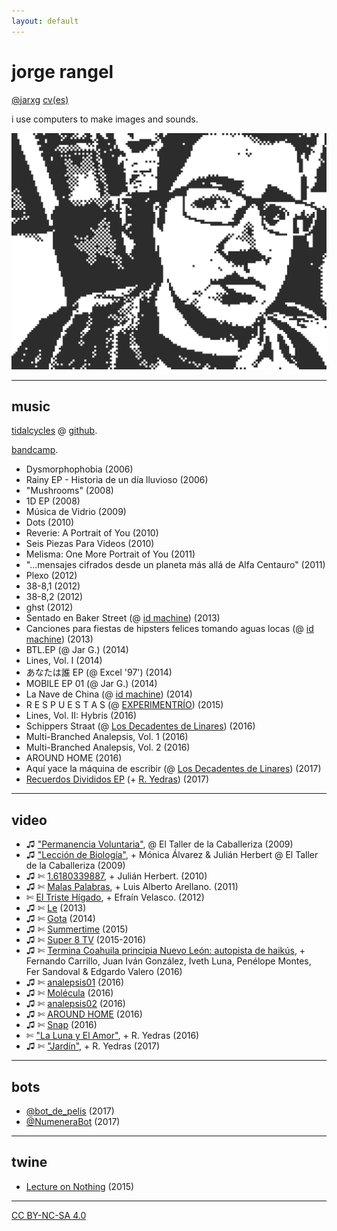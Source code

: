 ```yaml
---
layout: default
---
```


<!--

 ____ ____ ____ ____ ____ ____ ____ ____ ____ ____ ____
||j |||r |||a |||n |||g |||e |||l |||. |||n |||e |||t ||
||__|||__|||__|||__|||__|||__|||__|||__|||__|||__|||__||
|/__\|/__\|/__\|/__\|/__\|/__\|/__\|/__\|/__\|/__\|/__\|

––––––––––––––––––––––––––––––––––––––––––––––––––––––––––––––––––––––––––––––––

CC BY-NA-SA 4.0

––––––––––––––––––––––––––––––––––––––––––––––––––––––––––––––––––––––––––––––––

'In the plagiaristic environment of the Net, where anyone can clone any web site, the artist's URL is the only guarantor that one is viewing the "original", most up-to-date and uncompromised version of the work.'  
––Greene, R. (2004). Internet art. New York, NY: Thames & Hudson.

-->

# jorge rangel

[@jarxg](https://www.twitter.com/jarxg) [cv(es)](cv)

i use computers to make images and sounds.

![me](assets/index-67ca8.png)

---

## music

[tidalcycles](https://tidalcycles.org) @ [github](https://github.com/jarxg/my_tidalcycles_stuff).

[bandcamp](http://jarxg.bandcamp.com).

- Dysmorphophobia (2006)  
- Rainy EP - Historia de un día lluvioso (2006)  
- "Mushrooms" (2008)  
- 1D EP (2008)  
- Música de Vidrio (2009)  
- Dots (2010)  
- Reverie: A Portrait of You (2010)  
- Seis Piezas Para Videos (2010)  
- Melisma: One More Portrait of You (2011)  
- "...mensajes cifrados desde un planeta más allá de Alfa Centauro" (2011)  
- Plexo (2012)  
- 38-8,1 (2012)  
- 38-8,2 (2012)  
- ghst (2012)  
- Sentado en Baker Street (@ [id machine](https://idmachine.bandcamp.com)) (2013)  
- Canciones para fiestas de hipsters felices tomando aguas locas (@ [id machine](https://idmachine.bandcamp.com)) (2013)  
- BTL.EP (@ Jar G.) (2014)  
- Lines, Vol. I (2014)  
- あなたは誰 EP (@ Excel '97') (2014)  
- MOBILE EP 01 (@ Jar G.) (2014)  
- La Nave de China (@ [id machine](https://idmachine.bandcamp.com)) (2014)  
- R E S P U E S T A S (@ [EXPERIMENTRÍO](https://hectorzarate.bandcamp.com)) (2015)  
- Lines, Vol. II: Hybris (2016)  
- Schippers Straat (@ [Los Decadentes de Linares](https://losdecadentesdelinares.bandcamp.com)) (2016)  
- Multi-Branched Analepsis, Vol. 1 (2016)  
- Multi​-​Branched Analepsis, Vol. 2 (2016)  
- AROUND HOME (2016)  
- Aquí yace la máquina de escribir (@ [Los Decadentes de Linares](https://losdecadentesdelinares.bandcamp.com)) (2017)  
- [Recuerdos Divididos EP](http://music.jrangel.net/album/recuerdos-divididos-ep) (+ [R. Yedras](https://twitter.com/ryedras)) (2017)

---

## video

- ♫ ["Permanencia Voluntaria"](https://vimeo.com/39743397), @ El Taller de la Caballeriza (2009)  
- ♫ ["Lección de Biología"](https://www.youtube.com/watch?v=5aI3PoWOjoE), + Mónica Álvarez & Julián Herbert @ El Taller de la Caballeriza (2009)  
- ♫ ✄ [1.6180339887](https://vimeo.com/39391488), + Julián Herbert. (2010)  
- ♫ ✄ [Malas Palabras](https://vimeo.com/31437957), + Luis Alberto Arellano. (2011)  
- ✄ [El Triste Hígado](https://vimeo.com/39122549), + Efraín Velasco. (2012)  
- ♫ ✄ [Le](https://vimeo.com/64741257) (2013)  
- ♫ ✄ [Gota](https://vimeo.com/100379907) (2014)  
- ♫ ✄ [Summertime](https://vimeo.com/116725751) (2015)  
- ♫ ✄ [Super 8 TV](super8tv.html) (2015-2016)  
- ♫ ✄ [Termina Coahuila principia Nuevo León: autopista de haikús](https://www.youtube.com/watch?v=75B9tsA26Ms), + Fernando Carrillo, Juan Iván González, Iveth Luna, Penélope Montes, Fer Sandoval & Edgardo Valero (2016)  
- ♫ ✄ [analepsis01](https://www.youtube.com/watch?v=X90kBpaTwL8) (2016)  
- ♫ ✄ [Molécula](https://www.youtube.com/watch?v=fqxbWxXeGmg) (2016)  
- ♫ ✄ [analepsis02](https://www.youtube.com/watch?v=p-atVd_15lk) (2016)  
- ♫ ✄ [AROUND HOME](https://www.youtube.com/watch?v=Tp26q7GVrm0) (2016)  
- ♫ ✄ [Snap](https://www.youtube.com/watch?v=cbPXq9E9YbU) (2016)  
- ✄ ["La Luna y El Amor"](https://www.youtube.com/watch?v=XAXxDKqQ2fM), + R. Yedras (2016)  
- ♫ ✄ ["Jardín"](https://www.youtube.com/watch?v=MBuX7ehnlD8), + R. Yedras (2017)

---

## bots

- [@bot_de_pelis](https://twitter.com/bot_de_pelis) (2017)  
- [@NumeneraBot](https://twitter.com/NumeneraBot) (2017)

---

## twine

- [Lecture on Nothing](twine/nothing.html) (2015)

---

[CC BY-NC-SA 4.0](http://creativecommons.org/licenses/by-nc-sa/4.0/)
